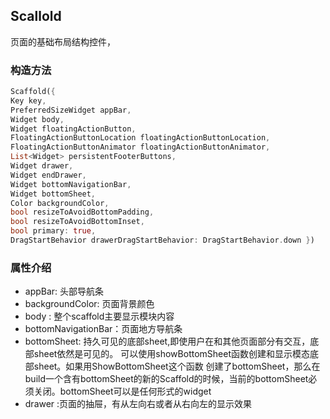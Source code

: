 ## **Scallold**
>
页面的基础布局结构控件，

### 构造方法
``` dart
Scaffold({
Key key,
PreferredSizeWidget appBar,
Widget body,
Widget floatingActionButton,
FloatingActionButtonLocation floatingActionButtonLocation,
FloatingActionButtonAnimator floatingActionButtonAnimator,
List<Widget> persistentFooterButtons,
Widget drawer,
Widget endDrawer,
Widget bottomNavigationBar,
Widget bottomSheet,
Color backgroundColor,
bool resizeToAvoidBottomPadding,
bool resizeToAvoidBottomInset,
bool primary: true,
DragStartBehavior drawerDragStartBehavior: DragStartBehavior.down })
```

### 属性介绍
* appBar: 头部导航条
* backgroundColor: 页面背景颜色
* body : 整个scaffold主要显示模块内容
* bottomNavigationBar：页面地方导航条
* bottomSheet: 持久可见的底部sheet,即使用户在和其他页面部分有交互，底部sheet依然是可见的。
可以使用showBottomSheet函数创建和显示模态底部sheet。如果用ShowBottomSheet这个函数
创建了bottomSheet，那么在build一个含有bottomSheet的新的Scaffold的时候，当前的bottomSheet必须关闭。bottomSheet可以是任何形式的widget
* drawer :页面的抽屉，有从左向右或者从右向左的显示效果